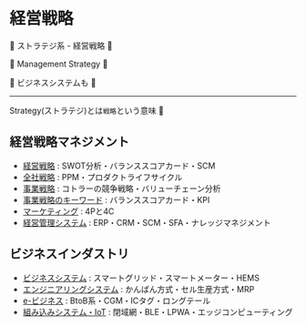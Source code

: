 # 経営戦略

:dog: ストラテジ系 - 経営戦略 :dog:

:dog: Management Strategy :dog:

:dog: ビジネスシステムも :dog:

---

Strategy(ストラテジ)とは`戦略`という意味 :dog:

## 経営戦略マネジメント

- [経営戦略](management_strategy.md) : SWOT分析・バランススコアカード・SCM
- [全社戦略](corporate_strategy.md) : PPM・プロダクトライフサイクル
- [事業戦略](business_strategy.md) : コトラーの競争戦略・バリューチェーン分析
- [事業戦略のキーワード](bsc.md) : バランススコアカード・KPI
- [マーケティング](marketing.md) : 4Pと4C
- [経営管理システム](business_management_system.md) : ERP・CRM・SCM・SFA・ナレッジマネジメント

## ビジネスインダストリ

- [ビジネスシステム](business_system.md) : スマートグリッド・スマートメーター・HEMS
- [エンジニアリングシステム](engineering_system.md) : かんばん方式・セル生産方式・MRP
- [e-ビジネス](e_business.md) : BtoB系・CGM・ICタグ・ロングテール
- [組み込みシステム・IoT](iot.md) : 閉域網・BLE・LPWA・エッジコンピューティング 


